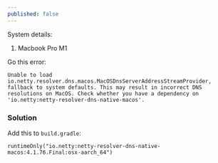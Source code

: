 ```yaml
---
published: false
---
```


System details: 

1. Macbook Pro M1

Go this error: 

```
Unable to load io.netty.resolver.dns.macos.MacOSDnsServerAddressStreamProvider, fallback to system defaults. This may result in incorrect DNS resolutions on MacOS. Check whether you have a dependency on 'io.netty:netty-resolver-dns-native-macos'.
```

### Solution

Add this to `build.gradle`: 

```
runtimeOnly("io.netty:netty-resolver-dns-native-macos:4.1.76.Final:osx-aarch_64")
```